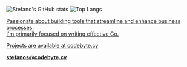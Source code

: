 

![Stefano's GitHub stats](https://github-readme-stats.vercel.app/api?username=bluemindset&show_icons=true&theme=transparent&text_color=black)
![Top Langs](https://github-readme-stats.vercel.app/api/top-langs/?username=bluemindset&layout=compact)<a href="https://github.com/bluemindset/github-readme-stats">



<p>Passionate about building tools that streamline and enhance business processes.<br>
I'm primarily focused on writing effective Go. </p>

Projects are available at [codebyte.cy](https://codebyte.cy)

**stefanos@codebyte.cy**
